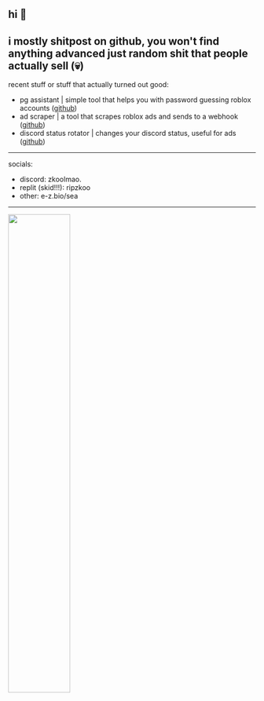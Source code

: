 hi 👋
---
i mostly shitpost on github, you won't find anything advanced just random shit that people actually sell (💀)
---
recent stuff or stuff that actually turned out good:
- pg assistant | simple tool that helps you with password guessing roblox accounts (<a href="https://github.com/zkoolmao/Roblox-PG-Assistant" target="_blank">github</a>)
- ad scraper | a tool that scrapes roblox ads and sends to a webhook (<a href="https://github.com/zkoolmao/Roblox-Ad-Scraper" target="_blank">github</a>)
- discord status rotator | changes your discord status, useful for ads (<a href="https://github.com/zkoolmao/Discord-Status-Rotator" target="_blank">github</a>)
---
socials:
- discord: zkoolmao.
- replit (skid!!!): ripzkoo
- other: e-z.bio/sea
---
<a href="https://e-z.bio/sea">
  <img width="50%" src="https://github-readme-stats.vercel.app/api?username=zkoolmao&count_private=true&show_icons=true&theme=dracula&hide_border=true"/>
</a>
